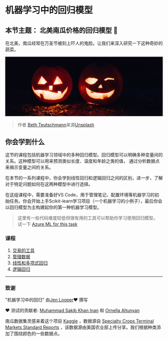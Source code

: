 # 机器学习中的回归模型
## 本节主题： 北美南瓜价格的回归模型 🎃

在北美，南瓜经常在万圣节被刻上吓人的鬼脸。让我们来深入研究一下这种奇妙的蔬菜。

![jack-o-lantern](images/jack-o-lanterns.jpg)
> 作者 <a href="https://unsplash.com/@teutschmann?utm_source=unsplash&utm_medium=referral&utm_content=creditCopyText">Beth Teutschmann</a>来源<a href="https://unsplash.com/s/photos/jack-o-lanterns?utm_source=unsplash&utm_medium=referral&utm_content=creditCopyText">Unsplash</a>

## 你会学到什么

这节的课程包括机器学习领域中的多种回归模型。回归模型可以明确多种变量间的关系。这种模型可以用来预测类似长度、温度和年龄之类的值， 通过分析数据点来揭示变量之间的关系。

在本节的一系列课程中，你会学到线性回归和逻辑回归之间的区别，进一步，了解对于特定问题如何在这两种模型中进行选择。

在这组课程中，需要准备好VS Code，用于管理笔记、配置环境等机器学习的初始任务。你会开始上手Scikit-learn学习项目（一个机器学习的小例子），最后你会以回归模型为主构建起你的第一种机器学习模型。

> 这里有一些代码难度较低但很有用的工具可以帮助你学习使用回归模型。 试一下 [Azure ML for this task](https://docs.microsoft.com/learn/modules/create-regression-model-azure-machine-learning-designer/?WT.mc_id=academic-15963-cxa)


### 课程

1. [交易的工具](1-Tools/README.md)
2. [管理数据](2-Data/README.md)
3. [线性和多项式回归](3-Linear/README.md)
4. [逻辑回归](4-Logistic//README.md)

---
### 致谢

"机器学习中的回归" 由[Jen Looper](https://twitter.com/jenlooper)♥️ 撰写

♥️ 测试的贡献者: [Muhammad Sakib Khan Inan](https://twitter.com/Sakibinan) 和 [Ornella Altunyan](https://twitter.com/ornelladotcom)

南瓜数据集灵感来着这个项目 [Kaggle](https://www.kaggle.com/usda/a-year-of-pumpkin-prices) ，数据源自 [Specialty Crops Terminal Markets Standard Reports](https://www.marketnews.usda.gov/mnp/fv-report-config-step1?type=termPrice) ，该数据源由美国农业部上传分享。我们根据种类添加了围绕颜色的一些数据点。
